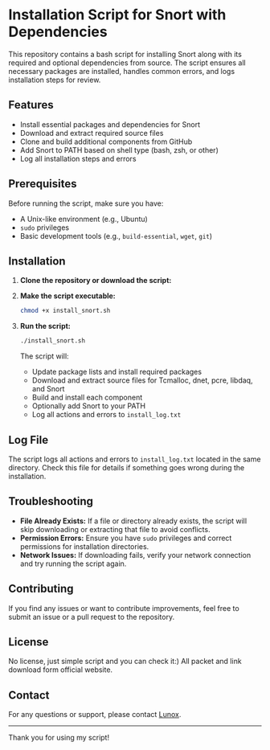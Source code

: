 # Installation Script for Snort with Dependencies

This repository contains a bash script for installing Snort along with its required and optional dependencies from source. The script ensures all necessary packages are installed, handles common errors, and logs installation steps for review.

## Features

-   Install essential packages and dependencies for Snort
-   Download and extract required source files
-   Clone and build additional components from GitHub
-   Add Snort to PATH based on shell type (bash, zsh, or other)
-   Log all installation steps and errors

## Prerequisites

Before running the script, make sure you have:

-   A Unix-like environment (e.g., Ubuntu)
-   `sudo` privileges
-   Basic development tools (e.g., `build-essential`, `wget`, `git`)

## Installation

1. **Clone the repository or download the script:**

2. **Make the script executable:**

    ```bash
    chmod +x install_snort.sh
    ```

3. **Run the script:**

    ```bash
    ./install_snort.sh
    ```

    The script will:

    - Update package lists and install required packages
    - Download and extract source files for Tcmalloc, dnet, pcre, libdaq, and Snort
    - Build and install each component
    - Optionally add Snort to your PATH
    - Log all actions and errors to `install_log.txt`

## Log File

The script logs all actions and errors to `install_log.txt` located in the same directory. Check this file for details if something goes wrong during the installation.

## Troubleshooting

-   **File Already Exists:** If a file or directory already exists, the script will skip downloading or extracting that file to avoid conflicts.
-   **Permission Errors:** Ensure you have `sudo` privileges and correct permissions for installation directories.
-   **Network Issues:** If downloading fails, verify your network connection and try running the script again.

## Contributing

If you find any issues or want to contribute improvements, feel free to submit an issue or a pull request to the repository.

## License

No license, just simple script and you can check it:)
All packet and link download form official website.

## Contact

For any questions or support, please contact [Lunox](nguyenle2k3.cs@gmail.com).

---

Thank you for using my script!
